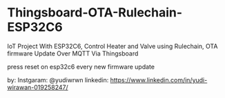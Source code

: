 # Thingsboard-OTA-Rulechain-ESP32C6
IoT Project With ESP32C6, Control Heater and Valve using Rulechain, OTA firmware Update Over MQTT Via Thingsboard


press reset on esp32c6 every new firmware update


by: 
Instgaram: @yudiwrwn
linkedin: https://www.linkedin.com/in/yudi-wirawan-019258247/

